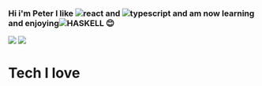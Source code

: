 ### Hi i'm Peter I like ![react](https://img.shields.io/badge/-React-ffffff?style=flat-square&logo=react&logoColor=61DAFB)  and ![typescript](https://img.shields.io/badge/-Typescript-ffffff?style=flat-square&logo=typescript&logoColor=007ACC) and am now learning and enjoying![HASKELL](https://img.shields.io/badge/-Haskell-ffffff?style=flat-square&logo=haskell&logoColor=5D4F85) 😊

<img src="https://github-readme-stats.vercel.app/api?username=risingBirdSong&layout=compact&count_private=true&theme=tokyonight&line_height=23show_icons=true&hide=issues" > <img src="https://github-readme-stats.vercel.app/api/top-langs/?username=risingBirdSong&layout=compact&theme=tokyonight&line_height=90hide_title=true&hide_border=true" >
# Tech I love 

